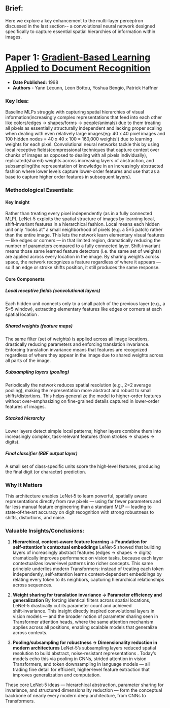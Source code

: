 ## Brief:

Here we explore a key enhancement to the multi-layer perceptron discussed in the last section-- a convolutional neural network designed specifically to capture essential spatial hierarchies of information within images.

# Paper 1: [Gradient-Based Learning Applied to Document Recognition](https://axon.cs.byu.edu/~martinez/classes/678/Papers/Convolution_nets.pdf)

- **Date Published:** 1998
- **Authors** - Yann Lecunn, Leon Bottou, Yoshua Bengio, Patrick Haffner

### Key Idea:

Baseline MLPs struggle with capturing spatial hierarchies of visual information(increasingly complex representations that feed into each other like colors/edges -> shapes/forms -> people/animals) due to them treating all pixels as essentially structurally independent and lacking proper scaling when dealing with even relatively large images(eg: 40 x 40 pixel images and 100 hidden nodes = 40 x 40 x 100 = 160,000 weights!) due to learning weights for each pixel. Convolutional neural networks tackle this by using local receptive fields(compressional techniques that capture context over chunks of images as opposed to dealing with all pixels individually), replicated(shared) weights across increasing layers of abstraction, and subsampling(the representation of knowledge in an increasingly abstracted fashion where lower levels capture lower-order features and use that as a base to capture higher order features in subsequent layers).

### Methodological Essentials:
#### Key Insight
Rather than treating every pixel independently (as in a fully connected MLP), LeNet‑5 exploits the spatial structure of images by learning local, shift‑invariant features in a hierarchical fashion. Local means each hidden unit only “looks at” a small neighborhood of pixels (e.g. a 5×5 patch) rather than the entire image. This lets the network learn elementary visual features — like edges or corners — in that limited region, dramatically reducing the number of parameters compared to a fully connected layer. Shift‑invariant means those same learned feature detectors (i.e. the same set of weights) are applied across every location in the image. By sharing weights across space, the network recognizes a feature regardless of where it appears — so if an edge or stroke shifts position, it still produces the same response.

#### Core Components
##### Local receptive fields (convolutional layers)
Each hidden unit connects only to a small patch of the previous layer (e.g., a 5×5 window), extracting elementary features like edges or corners at each spatial location .

##### Shared weights (feature maps)
The same filter (set of weights) is applied across all image locations, drastically reducing parameters and enforcing translation invariance. 
Enforcing translation invariance means that features are recognized regardless of where they appear in the image due to shared weights across
all parts of the image.

##### Subsampling layers (pooling)
Periodically the network reduces spatial resolution (e.g., 2×2 average pooling), making the representation more abstract and robust to small shifts/distortions. This helps generalize the model to higher-order features without over-emphasizing on fine-grained details captured in lower-order
features of images.

##### Stacked hierarchy
Lower layers detect simple local patterns; higher layers combine them into increasingly complex, task‑relevant features (from strokes → shapes → digits).

##### Final classifier (RBF output layer)
A small set of class‑specific units score the high‑level features, producing the final digit (or character) prediction.

### Why It Matters
This architecture enables LeNet‑5 to learn powerful, spatially aware representations directly from raw pixels — using far fewer parameters and far less manual feature engineering than a standard MLP — leading to state‑of‑the‑art accuracy on digit recognition with strong robustness to shifts, distortions, and noise. 

### Valuable Insights/Conclusions:
1) **Hierarchical, context‑aware feature learning → Foundation for self‑attention’s contextual embeddings**
LeNet‑5 showed that building layers of increasingly abstract features (edges → shapes → digits) dramatically improves performance on vision tasks, because each layer contextualizes lower‑level patterns into richer concepts. This same principle underlies modern Transformers: instead of treating each token independently, self‑attention learns context‑dependent embeddings by relating every token to its neighbors, capturing hierarchical relationships across sequences.

2) **Weight sharing for translation invariance → Parameter efficiency and generalization**
By forcing identical filters across spatial locations, LeNet‑5 drastically cut its parameter count and achieved shift‑invariance. This insight directly inspired convolutional layers in vision models — and the broader notion of parameter sharing seen in Transformer attention heads, where the same attention mechanism applies across all positions, enabling scalable models that generalize across contexts.

3) **Pooling/subsampling for robustness → Dimensionality reduction in modern architectures**
LeNet‑5’s subsampling layers reduced spatial resolution to build abstract, noise‑resistant representations . Today’s models echo this via pooling in CNNs, strided attention in vision Transformers, and token downsampling in language models — all trading fine detail for efficient, higher‑level feature extraction that improves generalization and computation.

These core LeNet‑5 ideas — hierarchical abstraction, parameter sharing for invariance, and structured dimensionality reduction — form the conceptual backbone of nearly every modern deep architecture, from CNNs to Transformers.